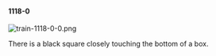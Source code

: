 #### 1118-0
![train-1118-0-0.png](https://github.com/lil-lab/nlvr/raw/master/nlvr/train/images/14/train-1118-0-0.png "train-1118-0-0.png")

There is a black square closely touching the bottom of a box.